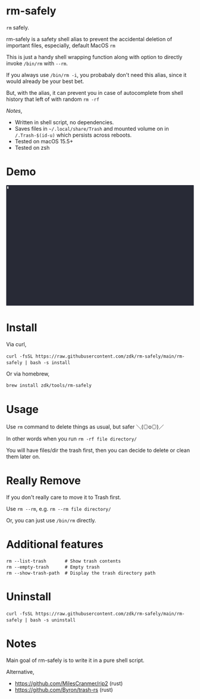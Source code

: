 # rm-safely

`rm` safely.

rm-safely is a safety shell alias to prevent the accidental deletion of important files, especially, default MacOS `rm`

This is just a handy shell wrapping function along with option to directly invoke `/bin/rm` with `--rm`.

If you always use `/bin/rm -i`, you probabaly don't need this alias, since it would already be your best bet.

But, with the alias, it can prevent you in case of autocomplete from shell history that left of with random `rm -rf`

_Notes_,

- Written in shell script, no dependencies.
- Saves files in `~/.local/share/Trash` and mounted volume on in `/.Trash-$(id-u)` which persists across reboots.
- Tested on macOS 15.5+
- Tested on zsh

# Demo

![demo.gif](./docs/demo.gif)

# Install

Via curl,

`curl -fsSL https://raw.githubusercontent.com/zdk/rm-safely/main/rm-safely | bash -s install`

Or via homebrew,

```bash
brew install zdk/tools/rm-safely
```

# Usage

Use `rm` command to delete things as usual, but safer ＼(◎o◎)／

In other words when you run `rm -rf file directory/`

You will have files/dir the trash first,
then you can decide to delete or clean them later on.

# Really Remove

If you don't really care to move it to Trash first.

Use `rm --rm`, e.g. `rm --rm file directory/`

Or, you can just use `/bin/rm` directly.

# Additional features

```
rm --list-trash       # Show trash contents
rm --empty-trash      # Empty trash
rm --show-trash-path  # Display the trash directory path
```

# Uninstall

`curl -fsSL https://raw.githubusercontent.com/zdk/rm-safely/main/rm-safely | bash -s uninstall`

# Notes

Main goal of rm-safely is to write it in a pure shell script.

Alternative,

- https://github.com/MilesCranmer/rip2 (rust)
- https://github.com/Byron/trash-rs (rust)
